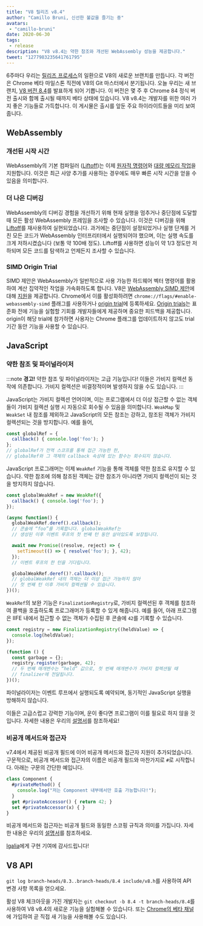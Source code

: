 ```yaml
---
title: "V8 릴리즈 v8.4"
author: "Camillo Bruni, 신선한 불값을 즐기는 중"
avatars:
 - "camillo-bruni"
date: 2020-06-30
tags:
 - release
description: "V8 v8.4는 약한 참조와 개선된 WebAssembly 성능을 제공합니다."
tweet: "1277983235641761795"
---
```

6주마다 우리는 [릴리즈 프로세스](https://v8.dev/docs/release-process)의 일환으로 V8의 새로운 브랜치를 만듭니다. 각 버전은 Chrome 베타 마일스톤 직전에 V8의 Git 마스터에서 분기됩니다. 오늘 우리는 새 브랜치, [V8 버전 8.4](https://chromium.googlesource.com/v8/v8.git/+log/branch-heads/8.4)를 발표하게 되어 기쁩니다. 이 버전은 몇 주 후 Chrome 84 정식 버전 출시와 함께 출시될 때까지 베타 상태에 있습니다. V8 v8.4는 개발자를 위한 여러 가지 좋은 기능들로 가득합니다. 이 게시물은 출시를 앞둔 주요 하이라이트들을 미리 보여줍니다.

<!--truncate-->
## WebAssembly

### 개선된 시작 시간

WebAssembly의 기본 컴파일러 ([Liftoff](https://v8.dev/blog/liftoff))는 이제 [원자적 명령어](https://github.com/WebAssembly/threads)와 [대량 메모리 작업](https://github.com/WebAssembly/bulk-memory-operations)을 지원합니다. 이것은 최근 사양 추가를 사용하는 경우에도 매우 빠른 시작 시간을 얻을 수 있음을 의미합니다.

### 더 나은 디버깅

WebAssembly의 디버깅 경험을 개선하기 위해 현재 실행을 멈추거나 중단점에 도달할 때 모든 활성 WebAssembly 프레임을 조사할 수 있습니다.
이것은 디버깅을 위해 [Liftoff](https://v8.dev/blog/liftoff)를 재사용하여 실현되었습니다. 과거에는 중단점이 설정되었거나 실행 단계를 거친 모든 코드가 WebAssembly 인터프리터에서 실행되어야 했으며, 이는 실행 속도를 크게 저하시켰습니다 (보통 약 100배 정도). Liftoff를 사용하면 성능이 약 1/3 정도만 저하되며 모든 코드를 탐색하고 언제든지 조사할 수 있습니다.

### SIMD Origin Trial

SIMD 제안은 WebAssembly가 일반적으로 사용 가능한 하드웨어 벡터 명령어를 활용하여 계산 집약적인 작업을 가속화하도록 합니다. V8은 [WebAssembly SIMD 제안](https://github.com/WebAssembly/simd)에 대해 [지원](https://v8.dev/features/simd)을 제공합니다. Chrome에서 이를 활성화하려면 `chrome://flags/#enable-webassembly-simd` 플래그를 사용하거나 [origin trial](https://developers.chrome.com/origintrials/#/view_trial/-4708513410415853567)에 등록하세요. [Origin trials](https://github.com/GoogleChrome/OriginTrials/blob/gh-pages/developer-guide.md)는 표준화 전에 기능을 실험할 기회를 개발자들에게 제공하며 중요한 피드백을 제공합니다. origin이 해당 trial에 참가하면 사용자는 Chrome 플래그를 업데이트하지 않고도 trial 기간 동안 기능을 사용할 수 있습니다.

## JavaScript

### 약한 참조 및 파이널라이저

:::note
**경고!** 약한 참조 및 파이널라이저는 고급 기능입니다! 이들은 가비지 컬렉션 동작에 의존합니다. 가비지 컬렉션은 비결정적이며 발생하지 않을 수도 있습니다.
:::

JavaScript는 가비지 컬렉션 언어이며, 이는 프로그램에서 더 이상 접근할 수 없는 객체들이 가비지 컬렉션 실행 시 자동으로 회수될 수 있음을 의미합니다. `WeakMap` 및 `WeakSet` 내 참조를 제외하고 JavaScript의 모든 참조는 강하고, 참조된 객체가 가비지 컬렉션되는 것을 방지합니다. 예를 들어,

```js
const globalRef = {
  callback() { console.log('foo'); }
};
// globalRef가 전역 스코프를 통해 접근 가능한 한,
// globalRef와 그 객체의 callback 속성에 있는 함수는 회수되지 않습니다.
```

JavaScript 프로그래머는 이제 `WeakRef` 기능을 통해 객체를 약한 참조로 유지할 수 있습니다. 약한 참조에 의해 참조된 객체는 강한 참조가 아니라면 가비지 컬렉션이 되는 것을 방지하지 않습니다.

```js
const globalWeakRef = new WeakRef({
  callback() { console.log('foo'); }
});

(async function() {
  globalWeakRef.deref().callback();
  // 콘솔에 “foo”를 기록합니다. globalWeakRef는
  // 생성된 이후 이벤트 루프의 첫 번째 턴 동안 살아있도록 보장됩니다.

  await new Promise((resolve, reject) => {
    setTimeout(() => { resolve('foo'); }, 42);
  });
  // 이벤트 루프의 한 턴을 기다립니다.

  globalWeakRef.deref()?.callback();
  // globalWeakRef 내의 객체는 더 이상 접근 가능하지 않아
  // 첫 번째 턴 이후 가비지 컬렉션될 수 있습니다.
})();
```

`WeakRef`의 보완 기능은 `FinalizationRegistry`로, 가비지 컬렉션된 후 객체를 참조하여 콜백을 호출하도록 프로그래머가 등록할 수 있게 해줍니다. 예를 들어, 아래 프로그램은 IIFE 내에서 접근할 수 없는 객체가 수집된 후 콘솔에 `42`를 기록할 수 있습니다.

```js
const registry = new FinalizationRegistry((heldValue) => {
  console.log(heldValue);
});

(function () {
  const garbage = {};
  registry.register(garbage, 42);
  // 두 번째 매개변수는 “held” 값으로, 첫 번째 매개변수가 가비지 컬렉션될 때
  // finalizer에 전달됩니다.
})();
```

파이널라이저는 이벤트 루프에서 실행되도록 예약되며, 동기적인 JavaScript 실행을 방해하지 않습니다.

이들은 고급스럽고 강력한 기능이며, 운이 좋다면 프로그램이 이를 필요로 하지 않을 것입니다. 자세한 내용은 우리의 [설명서](https://v8.dev/features/weak-references)를 참조하세요!

### 비공개 메서드와 접근자

v7.4에서 제공된 비공개 필드에 이어 비공개 메서드와 접근자 지원이 추가되었습니다. 구문적으로, 비공개 메서드와 접근자의 이름은 비공개 필드와 마찬가지로 `#`로 시작합니다. 아래는 구문의 간단한 예입니다.

```js
class Component {
  #privateMethod() {
    console.log("저는 Component 내부에서만 호출 가능합니다!");
  }
  get #privateAccessor() { return 42; }
  set #privateAccessor(x) { }
}
```

비공개 메서드와 접근자는 비공개 필드와 동일한 스코핑 규칙과 의미를 가집니다. 자세한 내용은 우리의 [설명서](https://v8.dev/features/class-fields)를 참조하세요.

[Igalia](https://twitter.com/igalia)에게 구현 기여에 감사드립니다!

## V8 API

`git log branch-heads/8.3..branch-heads/8.4 include/v8.h`를 사용하여 API 변경 사항 목록을 얻으세요.

활성 V8 체크아웃을 가진 개발자는 `git checkout -b 8.4 -t branch-heads/8.4`를 사용하여 V8 v8.4의 새로운 기능을 실험해볼 수 있습니다. 또는 [Chrome의 베타 채널](https://www.google.com/chrome/browser/beta.html)에 가입하여 곧 직접 새 기능을 사용해볼 수도 있습니다.

